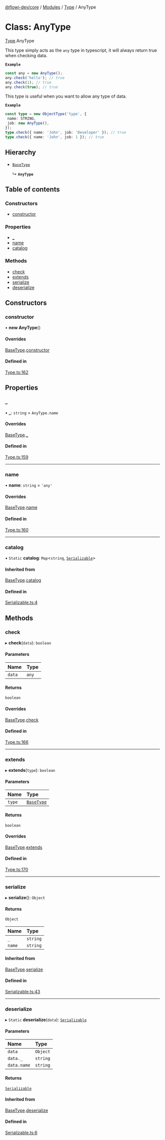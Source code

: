 [@flowi-dev/core](../README.md) / [Modules](../modules.md) / [Type](../modules/Type.md) / AnyType

# Class: AnyType

[Type](../modules/Type.md).AnyType

This type simply acts as the `any` type in typescript, it will always return true when checking data.

**`Example`**

```ts
const any = new AnyType();
any.check('hello'); // true
any.check(1); // true
any.check(true); // true
```
This type is useful when you want to allow any type of data.

**`Example`**

```ts
const type = new ObjectType('type', {
 name: STRING,
 job: new AnyType(),
});
type.check({ name: 'John', job: 'Developer' }); // true
type.check({ name: 'John', job: 1 }); // true
```

## Hierarchy

- [`BaseType`](Type.BaseType.md)

  ↳ **`AnyType`**

## Table of contents

### Constructors

- [constructor](Type.AnyType.md#constructor)

### Properties

- [\_](Type.AnyType.md#_)
- [name](Type.AnyType.md#name)
- [catalog](Type.AnyType.md#catalog)

### Methods

- [check](Type.AnyType.md#check)
- [extends](Type.AnyType.md#extends)
- [serialize](Type.AnyType.md#serialize)
- [deserialize](Type.AnyType.md#deserialize)

## Constructors

### constructor

• **new AnyType**()

#### Overrides

[BaseType](Type.BaseType.md).[constructor](Type.BaseType.md#constructor)

#### Defined in

[Type.ts:162](https://github.com/flowi-dev/core/blob/cc87ffe/src/classes/Type.ts#L162)

## Properties

### \_

• **\_**: `string` = `AnyType.name`

#### Overrides

[BaseType](Type.BaseType.md).[_](Type.BaseType.md#_)

#### Defined in

[Type.ts:159](https://github.com/flowi-dev/core/blob/cc87ffe/src/classes/Type.ts#L159)

___

### name

• **name**: `string` = `'any'`

#### Overrides

[BaseType](Type.BaseType.md).[name](Type.BaseType.md#name)

#### Defined in

[Type.ts:160](https://github.com/flowi-dev/core/blob/cc87ffe/src/classes/Type.ts#L160)

___

### catalog

▪ `Static` **catalog**: `Map`<`string`, [`Serializable`](Serializable.Serializable.md)\>

#### Inherited from

[BaseType](Type.BaseType.md).[catalog](Type.BaseType.md#catalog)

#### Defined in

[Serializable.ts:4](https://github.com/flowi-dev/core/blob/cc87ffe/src/classes/Serializable.ts#L4)

## Methods

### check

▸ **check**(`data`): `boolean`

#### Parameters

| Name | Type |
| :------ | :------ |
| `data` | `any` |

#### Returns

`boolean`

#### Overrides

[BaseType](Type.BaseType.md).[check](Type.BaseType.md#check)

#### Defined in

[Type.ts:166](https://github.com/flowi-dev/core/blob/cc87ffe/src/classes/Type.ts#L166)

___

### extends

▸ **extends**(`type`): `boolean`

#### Parameters

| Name | Type |
| :------ | :------ |
| `type` | [`BaseType`](Type.BaseType.md) |

#### Returns

`boolean`

#### Overrides

[BaseType](Type.BaseType.md).[extends](Type.BaseType.md#extends)

#### Defined in

[Type.ts:170](https://github.com/flowi-dev/core/blob/cc87ffe/src/classes/Type.ts#L170)

___

### serialize

▸ **serialize**(): `Object`

#### Returns

`Object`

| Name | Type |
| :------ | :------ |
| `_` | `string` |
| `name` | `string` |

#### Inherited from

[BaseType](Type.BaseType.md).[serialize](Type.BaseType.md#serialize)

#### Defined in

[Serializable.ts:43](https://github.com/flowi-dev/core/blob/cc87ffe/src/classes/Serializable.ts#L43)

___

### deserialize

▸ `Static` **deserialize**(`data`): [`Serializable`](Serializable.Serializable.md)

#### Parameters

| Name | Type |
| :------ | :------ |
| `data` | `Object` |
| `data._` | `string` |
| `data.name` | `string` |

#### Returns

[`Serializable`](Serializable.Serializable.md)

#### Inherited from

[BaseType](Type.BaseType.md).[deserialize](Type.BaseType.md#deserialize)

#### Defined in

[Serializable.ts:6](https://github.com/flowi-dev/core/blob/cc87ffe/src/classes/Serializable.ts#L6)

